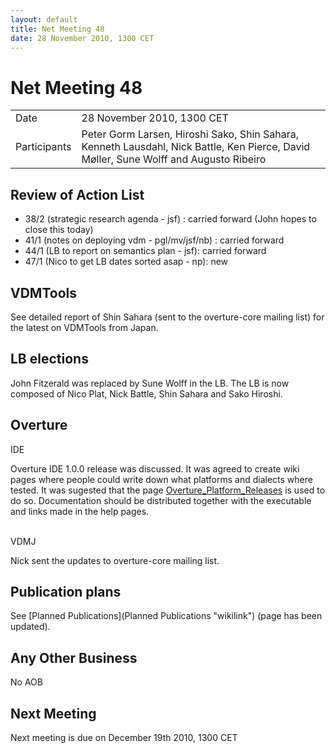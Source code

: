 ```yaml
---
layout: default
title: Net Meeting 48
date: 28 November 2010, 1300 CET
---
```


<script src="https://code.jquery.com/jquery-1.11.1.min.js">
</script>
<script src="/javascripts/edit.js"></script>
<script>setEditButonNm();</script>

# Net Meeting 48

|||
|---|---|
| Date | 28 November 2010, 1300 CET |
| Participants | Peter Gorm Larsen, Hiroshi Sako, Shin Sahara, Kenneth Lausdahl,  Nick Battle,  Ken Pierce, David Møller, Sune Wolff and Augusto Ribeiro |

Review of Action List
---------------------

-   38/2 (strategic research agenda - jsf) : carried forward (John hopes
    to close this today)
-   41/1 (notes on deploying vdm - pgl/mv/jsf/nb) : carried forward
-   44/1 (LB to report on semantics plan - jsf): carried forward
-   47/1 (Nico to get LB dates sorted asap - np): new

VDMTools
--------

See detailed report of Shin Sahara (sent to the overture-core mailing
list) for the latest on VDMTools from Japan.

LB elections
------------

John Fitzerald was replaced by Sune Wolff in the LB. The LB is now
composed of Nico Plat, Nick Battle, Shin Sahara and Sako Hiroshi.

Overture
--------

IDE

Overture IDE 1.0.0 release was discussed. It was agreed to create wiki
pages where people could write down what platforms and dialects where
tested. It was sugested that the page
[Overture\_Platform\_Releases](Overture_Platform_Releases "wikilink") is
used to do so. Documentation should be distributed together with the
executable and links made in the help pages.

\
VDMJ

Nick sent the updates to overture-core mailing list.

Publication plans
-----------------

See [Planned Publications](Planned Publications "wikilink") (page has
been updated).

Any Other Business
------------------

No AOB

Next Meeting
------------

Next meeting is due on December 19th 2010, 1300 CET

   <div id="edit_page_div"></div>